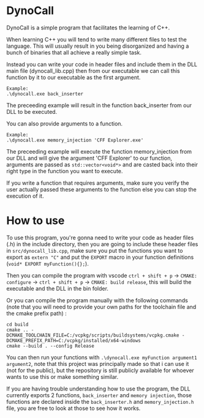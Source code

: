 # DynoCall
DynoCall is a simple program that facilitates the learning of C++. 

When learning C++ you will tend to write many different files to test the language. This will usually result in you being disorganized and having a bunch of binaries that all achieve a really simple task. 

Instead you can write your code in header files and include them in the DLL main file (dynocall_lib.cpp) then from our executable we can call this function by it to our executable as the first argument.

```
Example:
.\dynocall.exe back_inserter
```

The preceeding example will result in the function back_inserter from our DLL to be executed.

You can also provide arguments to a function.

```
Example:
.\dynocall.exe memory_injection 'CFF Explorer.exe'
```

The preceeding example will execute the function memory_injection from our DLL and will give the argument 'CFF Explorer' to our function, arguments are passed as `std::vector<void*>` and are casted back into their right type in the function you want to execute.

If you write a function that requires arguments, make sure you verify the user actually passed these arguments to the function else you can stop the execution of it.

# How to use
To use this program, you're gonna need to write your code as header files (.h) in the include directory, then you are going to include these header files in `src/dynocall_lib.cpp`, make sure you put the functions you want to export as `extern "C"` and put the `EXPORT` macro in your function definitions (`void* EXPORT myFunction(){};`).

Then you can compile the program with vscode `ctrl + shift + p` -> `CMAKE: configure` -> `ctrl + shift + p` -> `CMAKE: build release`, this will build the executable and the DLL in the bin folder.

Or you can compile the program manually with the following commands (note that you will need to provide your own paths for the toolchain file and the cmake prefix path) :
```
cd build
cmake .. -DCMAKE_TOOLCHAIN_FILE=C:/vcpkg/scripts/buildsystems/vcpkg.cmake -DCMAKE_PREFIX_PATH=C:/vcpkg/installed/x64-windows
cmake --build . --config Release
```

You can then run your functions with `.\dynocall.exe myFunction argument1 argument2`, note that this project was principally made so that i can use it (not for the public), but the repository is still publicly available for whoever wants to use this or make something similar.

If you are having trouble understanding how to use the program, the DLL currently exports 2 functions, `back_inserter` and `memory injection`, those functions are declared inside the `back_inserter.h` and `memory_injection.h` file, you are free to look at those to see how it works.